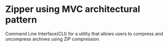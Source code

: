 # Zipper using MVC architectural pattern
Command Line Interface(CLI) for a utility that allows users to compress and uncompress archives using ZIP compression.
